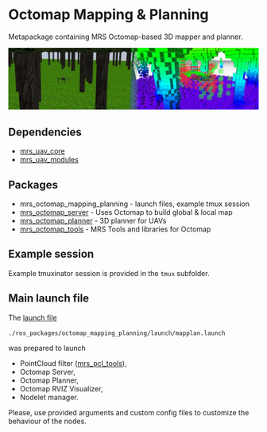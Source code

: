 # Octomap Mapping & Planning

Metapackage containing MRS Octomap-based 3D mapper and planner.

![](./.fig/octomap_server.png)

## Dependencies

* [mrs_uav_core](http://github.com/ctu-mrs/mrs_uav_core)
* [mrs_uav_modules](http://github.com/ctu-mrs/mrs_uav_modules)

## Packages

* mrs_octomap_mapping_planning - launch files, example tmux session
* [mrs_octomap_server](https://github.com/ctu-mrs/mrs_octomap_server) - Uses Octomap to build global & local map
* [mrs_octomap_planner](https://github.com/ctu-mrs/mrs_octomap_planner) - 3D planner for UAVs
* [mrs_octomap_tools](https://github.com/ctu-mrs/mrs_octomap_tools) - MRS Tools and libraries for Octomap

## Example session

Example tmuxinator session is provided in the `tmux` subfolder.

## Main launch file

The [launch file](./ros_packages/octomap_mapping_planning/launch/mapplan.launch)
```
./ros_packages/octomap_mapping_planning/launch/mapplan.launch
```
was prepared to launch

* PointCloud filter ([mrs_pcl_tools](https://github.com/ctu-mrs/mrs_pcl_tools)),
* Octomap Server,
* Octomap Planner,
* Octomap RVIZ Visualizer,
* Nodelet manager.

Please, use provided arguments and custom config files to customize the behaviour of the nodes.
